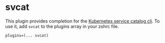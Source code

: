 # svcat
This plugin provides completion for the [Kubernetes service catalog cli](https://github.com/kubernetes-incubator/service-catalog).
To use it, add `svcat` to the plugins array in your zshrc file.
```
plugins=(... svcat)
```
